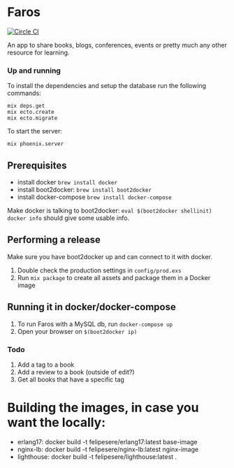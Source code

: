 # Faros

[![Circle CI](https://circleci.com/gh/felipesere/lighthouse/tree/master.svg?style=svg)](https://circleci.com/gh/felipesere/lighthouse/tree/master)

An app to share books, blogs, conferences, events or pretty much any other resource
for learning.

### Up and running

To install the dependencies and setup the database run the following commands:

```
mix deps.get
mix ecto.create
mix ecto.migrate
```

To start the server:

```
mix phoenix.server
```

## Prerequisites
* install docker         `brew install docker`
* install boot2docker:   `brew install boot2docker`
* install docker-compose `brew install docker-compose`

Make docker is talking to boot2docker: `eval $(boot2docker shellinit)`
`docker info` should give some usable info.

## Performing a release
Make sure you have boot2docker up and can connect to it with docker.

1. Double check the production settings in `config/prod.exs`
2. Run `mix package` to create all assets and package them in a Docker image

## Running it in docker/docker-compose
1. To run Faros with a MySQL db, run `docker-compose up`
2. Open your browser on `$(boot2docker ip)`

### Todo
1. Add a tag to a book
2. Add a review to a book (outside of edit?)
3. Get all books that have a specific tag

# Building the images, in case you want the locally:
* erlang17:   docker build -t felipesere/erlang17:latest base-image
* nginx-lb:   docker build -t felipesere/nginx-lb:latest nginx-image
* lighthouse: docker build -t felipesere/lighthouse:latest .
